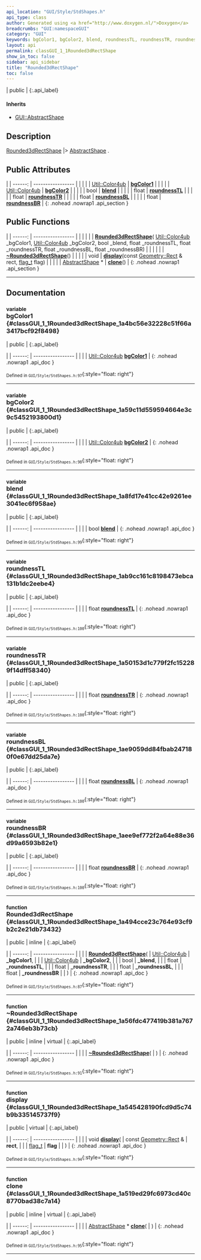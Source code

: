 ```yaml
---
api_location: "GUI/Style/StdShapes.h"
api_type: class
author: Generated using <a href="http://www.doxygen.nl/">Doxygen</a>
breadcrumbs: "GUI:namespaceGUI"
category: "GUI"
keywords: bgColor1, bgColor2, blend, roundnessTL, roundnessTR, roundnessBL, roundnessBR, Rounded3dRectShape, ~Rounded3dRectShape, display, clone
layout: api
permalink: classGUI_1_1Rounded3dRectShape
show_in_toc: false
sidebar: api_sidebar
title: "Rounded3dRectShape"
toc: false
---
```


| public |
{:.api_label}

#### Inherits

* [GUI::AbstractShape](classGUI_1_1AbstractShape)


## Description

[Rounded3dRectShape](classGUI_1_1Rounded3dRectShape) |> [AbstractShape](classGUI_1_1AbstractShape) .



## Public Attributes

|
| ------: | ----------------- |
|  | |
| [Util::Color4ub](classUtil_1_1Color4ub) | **[bgColor1](#classGUI_1_1Rounded3dRectShape_1a4bc56e32228c51f66a3417bcf92f8498)**  |
|  | |
| [Util::Color4ub](classUtil_1_1Color4ub) | **[bgColor2](#classGUI_1_1Rounded3dRectShape_1a59c11d559594664e3c9c5452193800d1)**  |
|  | |
| bool | **[blend](#classGUI_1_1Rounded3dRectShape_1a8fd17e41cc42e9261ee3041ec6f958ae)**  |
|  | |
| float | **[roundnessTL](#classGUI_1_1Rounded3dRectShape_1ab9cc161c8198473ebca131b1dc2eebe4)**  |
|  | |
| float | **[roundnessTR](#classGUI_1_1Rounded3dRectShape_1a50153d1c779f2fc152289f14dff58340)**  |
|  | |
| float | **[roundnessBL](#classGUI_1_1Rounded3dRectShape_1ae9059dd84fbab247180f0e67dd25da7e)**  |
|  | |
| float | **[roundnessBR](#classGUI_1_1Rounded3dRectShape_1aee9ef772f2a64e88e36d99a6593b82e1)**  |
{: .nohead .nowrap1 .api_section }


## Public Functions

|
| ------: | ----------------- |
|  | |
|  | **[Rounded3dRectShape](#classGUI_1_1Rounded3dRectShape_1a494cce23c764e93cf9b2c2e21db73432)**( [Util::Color4ub](classUtil_1_1Color4ub)  _bgColor1,  [Util::Color4ub](classUtil_1_1Color4ub)  _bgColor2, bool _blend, float _roundnessTL, float _roundnessTR, float _roundnessBL, float _roundnessBR) |
|  | |
|  | **[~Rounded3dRectShape](#classGUI_1_1Rounded3dRectShape_1a56fdc477419b381a7672a746eb3b73cb)**() |
|  | |
| void | **[display](#classGUI_1_1Rounded3dRectShape_1a545428190fcd9d5c74b9b335145737f9)**(const [Geometry::Rect](namespaceGeometry#namespaceGeometry_1acedeea2f6bddd99f077df6f73901a875) & rect,  [flag_t](classGUI_1_1AbstractShape#classGUI_1_1AbstractShape_1a30ae7217ac48efbb16cf6053706fead5)  flag) |
|  | |
| [AbstractShape](classGUI_1_1AbstractShape) * | **[clone](#classGUI_1_1Rounded3dRectShape_1a519ed29fc6973cd40c8770bad38c7a14)**() |
{: .nohead .nowrap1 .api_section }


-------------------------------------------------------------------

## Documentation

### <small>variable</small><br/> bgColor1 {#classGUI_1_1Rounded3dRectShape_1a4bc56e32228c51f66a3417bcf92f8498}

| public |
{:.api_label}

|
| ------: | ----------------- |
|  |
| [Util::Color4ub](classUtil_1_1Color4ub) **[bgColor1](#classGUI_1_1Rounded3dRectShape_1a4bc56e32228c51f66a3417bcf92f8498)**  |
{: .nohead .nowrap1 .api_doc }





<sub>Defined in `GUI/Style/StdShapes.h:97`</sub>{:style="float: right"}

-------------------------------------------------------------------

### <small>variable</small><br/> bgColor2 {#classGUI_1_1Rounded3dRectShape_1a59c11d559594664e3c9c5452193800d1}

| public |
{:.api_label}

|
| ------: | ----------------- |
|  |
| [Util::Color4ub](classUtil_1_1Color4ub) **[bgColor2](#classGUI_1_1Rounded3dRectShape_1a59c11d559594664e3c9c5452193800d1)**  |
{: .nohead .nowrap1 .api_doc }





<sub>Defined in `GUI/Style/StdShapes.h:98`</sub>{:style="float: right"}

-------------------------------------------------------------------

### <small>variable</small><br/> blend {#classGUI_1_1Rounded3dRectShape_1a8fd17e41cc42e9261ee3041ec6f958ae}

| public |
{:.api_label}

|
| ------: | ----------------- |
|  |
| bool **[blend](#classGUI_1_1Rounded3dRectShape_1a8fd17e41cc42e9261ee3041ec6f958ae)**  |
{: .nohead .nowrap1 .api_doc }





<sub>Defined in `GUI/Style/StdShapes.h:99`</sub>{:style="float: right"}

-------------------------------------------------------------------

### <small>variable</small><br/> roundnessTL {#classGUI_1_1Rounded3dRectShape_1ab9cc161c8198473ebca131b1dc2eebe4}

| public |
{:.api_label}

|
| ------: | ----------------- |
|  |
| float **[roundnessTL](#classGUI_1_1Rounded3dRectShape_1ab9cc161c8198473ebca131b1dc2eebe4)**  |
{: .nohead .nowrap1 .api_doc }





<sub>Defined in `GUI/Style/StdShapes.h:100`</sub>{:style="float: right"}

-------------------------------------------------------------------

### <small>variable</small><br/> roundnessTR {#classGUI_1_1Rounded3dRectShape_1a50153d1c779f2fc152289f14dff58340}

| public |
{:.api_label}

|
| ------: | ----------------- |
|  |
| float **[roundnessTR](#classGUI_1_1Rounded3dRectShape_1a50153d1c779f2fc152289f14dff58340)**  |
{: .nohead .nowrap1 .api_doc }





<sub>Defined in `GUI/Style/StdShapes.h:100`</sub>{:style="float: right"}

-------------------------------------------------------------------

### <small>variable</small><br/> roundnessBL {#classGUI_1_1Rounded3dRectShape_1ae9059dd84fbab247180f0e67dd25da7e}

| public |
{:.api_label}

|
| ------: | ----------------- |
|  |
| float **[roundnessBL](#classGUI_1_1Rounded3dRectShape_1ae9059dd84fbab247180f0e67dd25da7e)**  |
{: .nohead .nowrap1 .api_doc }





<sub>Defined in `GUI/Style/StdShapes.h:100`</sub>{:style="float: right"}

-------------------------------------------------------------------

### <small>variable</small><br/> roundnessBR {#classGUI_1_1Rounded3dRectShape_1aee9ef772f2a64e88e36d99a6593b82e1}

| public |
{:.api_label}

|
| ------: | ----------------- |
|  |
| float **[roundnessBR](#classGUI_1_1Rounded3dRectShape_1aee9ef772f2a64e88e36d99a6593b82e1)**  |
{: .nohead .nowrap1 .api_doc }





<sub>Defined in `GUI/Style/StdShapes.h:100`</sub>{:style="float: right"}

-------------------------------------------------------------------

### <small>function</small><br/> Rounded3dRectShape {#classGUI_1_1Rounded3dRectShape_1a494cce23c764e93cf9b2c2e21db73432}

| public | inline |
{:.api_label}

|
| ------: | ----------------- |
|  |
|  **[Rounded3dRectShape](#classGUI_1_1Rounded3dRectShape_1a494cce23c764e93cf9b2c2e21db73432)**( |  [Util::Color4ub](classUtil_1_1Color4ub)  | **_bgColor1**, |
| |  [Util::Color4ub](classUtil_1_1Color4ub)  | **_bgColor2**, |
| | bool | **_blend**, |
| | float | **_roundnessTL**, |
| | float | **_roundnessTR**, |
| | float | **_roundnessBL**, |
| | float | **_roundnessBR** |
|   ) |
{: .nohead .nowrap1 .api_doc }





<sub>Defined in `GUI/Style/StdShapes.h:87`</sub>{:style="float: right"}

-------------------------------------------------------------------

### <small>function</small><br/> ~Rounded3dRectShape {#classGUI_1_1Rounded3dRectShape_1a56fdc477419b381a7672a746eb3b73cb}

| public | inline | virtual |
{:.api_label}

|
| ------: | ----------------- |
|  |
|  **[~Rounded3dRectShape](#classGUI_1_1Rounded3dRectShape_1a56fdc477419b381a7672a746eb3b73cb)**( |  ) |
{: .nohead .nowrap1 .api_doc }





<sub>Defined in `GUI/Style/StdShapes.h:91`</sub>{:style="float: right"}

-------------------------------------------------------------------

### <small>function</small><br/> display {#classGUI_1_1Rounded3dRectShape_1a545428190fcd9d5c74b9b335145737f9}

| public | virtual |
{:.api_label}

|
| ------: | ----------------- |
|  |
| void **[display](#classGUI_1_1Rounded3dRectShape_1a545428190fcd9d5c74b9b335145737f9)**( | const [Geometry::Rect](namespaceGeometry#namespaceGeometry_1acedeea2f6bddd99f077df6f73901a875) & | **rect**, |
| |  [flag_t](classGUI_1_1AbstractShape#classGUI_1_1AbstractShape_1a30ae7217ac48efbb16cf6053706fead5)  | **flag** |
|   ) |
{: .nohead .nowrap1 .api_doc }





<sub>Defined in `GUI/Style/StdShapes.h:94`</sub>{:style="float: right"}

-------------------------------------------------------------------

### <small>function</small><br/> clone {#classGUI_1_1Rounded3dRectShape_1a519ed29fc6973cd40c8770bad38c7a14}

| public | inline | virtual |
{:.api_label}

|
| ------: | ----------------- |
|  |
| [AbstractShape](classGUI_1_1AbstractShape) * **[clone](#classGUI_1_1Rounded3dRectShape_1a519ed29fc6973cd40c8770bad38c7a14)**( |  ) |
{: .nohead .nowrap1 .api_doc }





<sub>Defined in `GUI/Style/StdShapes.h:95`</sub>{:style="float: right"}

-------------------------------------------------------------------

